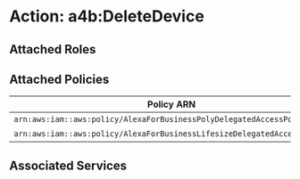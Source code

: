 # Action: a4b:DeleteDevice

## Attached Roles

## Attached Policies

| Policy ARN | Policy Name |
|------------|-------------|
| `arn:aws:iam::aws:policy/AlexaForBusinessPolyDelegatedAccessPolicy` | [AlexaForBusinessPolyDelegatedAccessPolicy](../policies.md#alexaforbusinesspolydelegatedaccesspolicy) |
| `arn:aws:iam::aws:policy/AlexaForBusinessLifesizeDelegatedAccessPolicy` | [AlexaForBusinessLifesizeDelegatedAccessPolicy](../policies.md#alexaforbusinesslifesizedelegatedaccesspolicy) |

## Associated Services

